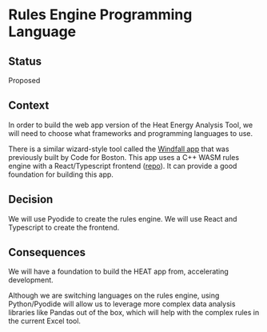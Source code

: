 # Rules Engine Programming Language

## Status

Proposed

## Context

In order to build the web app version of the Heat Energy Analysis Tool, we will need to choose what frameworks and programming languages to use.

There is a similar wizard-style tool called the [Windfall app](https://windfall-develop.netlify.app/) that was previously built by Code for Boston.  This app uses a C++ WASM rules engine with a React/Typescript frontend ([repo](https://github.com/codeforboston/windfall-elimination)).  It can provide a good foundation for building this app.

## Decision

We will use Pyodide to create the rules engine.
We will use React and Typescript to create the frontend.

## Consequences
We will have a foundation to build the HEAT app from, accelerating development.

Although we are switching languages on the rules engine, using Python/Pyodide will allow us to leverage more complex data analysis libraries like Pandas out of the box, which will help with the complex rules in the current Excel tool.
